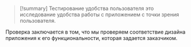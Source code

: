 > [!summary] Тестирование удобства пользователя
> это исследование удобства работы с приложением с точки зрения пользователя.




Проверка заключается в том, что мы проверяем соответствие дизайна приложения к его функциональности, которая задается заказчиком.